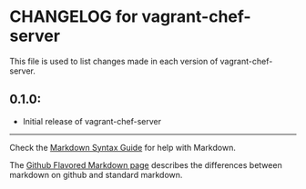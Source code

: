 # CHANGELOG for vagrant-chef-server

This file is used to list changes made in each version of vagrant-chef-server.

## 0.1.0:

* Initial release of vagrant-chef-server

- - -
Check the [Markdown Syntax Guide](http://daringfireball.net/projects/markdown/syntax) for help with Markdown.

The [Github Flavored Markdown page](http://github.github.com/github-flavored-markdown/) describes the differences between markdown on github and standard markdown.
